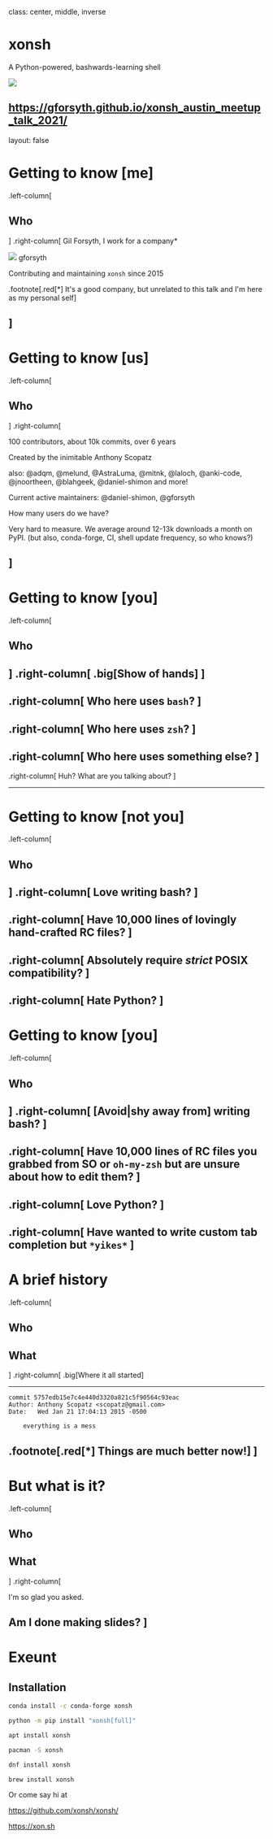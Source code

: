 class: center, middle, inverse

# xonsh

A Python-powered, bashwards-learning shell

![](./ascii_conch_part_transparent_tight.png)

https://gforsyth.github.io/xonsh_austin_meetup_talk_2021/
---
layout: false
# Getting to know [me]
.left-column[
  ## Who
]
.right-column[
Gil Forsyth, I work for a company*

![](./GitHub-Mark-32px.png) gforsyth

Contributing and maintaining `xonsh` since 2015

.footnote[.red[*] It's a good company, but unrelated to this talk and I'm here as my personal self]

]
---
# Getting to know [us]
.left-column[
  ## Who
]
.right-column[

100 contributors, about 10k commits, over 6 years

Created by the inimitable Anthony Scopatz

also: @adqm, @melund, @AstraLuma, @mitnk, @laloch, @anki-code, @jnoortheen, @blahgeek, @daniel-shimon and more!

Current active maintainers: @daniel-shimon, @gforsyth

How many users do we have?

Very hard to measure.  We average around 12-13k downloads a month on PyPI.
(but also, conda-forge, CI, shell update frequency, so who knows?)

]
---
# Getting to know [you]
.left-column[
  ## Who
]
.right-column[
.big[Show of hands]
]
--
.right-column[
Who here uses `bash`?
]
--
.right-column[
Who here uses `zsh`?
]
--
.right-column[
Who here uses something else?
]
--
.right-column[
Huh?  What are you talking about?
]

---
# Getting to know [not you]
.left-column[
  ## Who
]
.right-column[
Love writing bash?
]
--
.right-column[
Have 10,000 lines of lovingly hand-crafted RC files?
]
--
.right-column[
Absolutely require _strict_ POSIX compatibility?
]
--
.right-column[
Hate Python?
]
---
# Getting to know [you]
.left-column[
  ## Who
]
.right-column[
[Avoid|shy away from] writing bash?
]
--
.right-column[
Have 10,000 lines of RC files you grabbed from SO or `oh-my-zsh` but are unsure about how to edit them?
]
--
.right-column[
Love Python?
]
--
.right-column[
Have wanted to write custom tab completion but `*yikes*`
]
---
# A brief history

.left-column[
  ## Who
  ## What
]
.right-column[
.big[Where it all started]

---

```
commit 5757edb15e7c4e440d3320a821c5f90564c93eac
Author: Anthony Scopatz <scopatz@gmail.com>
Date:   Wed Jan 21 17:04:13 2015 -0500

    everything is a mess
```
.footnote[.red[*] Things are much better now!]
]
---
# But what is it?

.left-column[
  ## Who
  ## What
]
.right-column[

I'm so glad you asked.

Am I done making slides?
]
---
# Exeunt

## Installation

```bash
conda install -c conda-forge xonsh

python -m pip install "xonsh[full]"

apt install xonsh

pacman -S xonsh

dnf install xonsh

brew install xonsh
```

Or come say hi at 

https://github.com/xonsh/xonsh/

https://xon.sh
